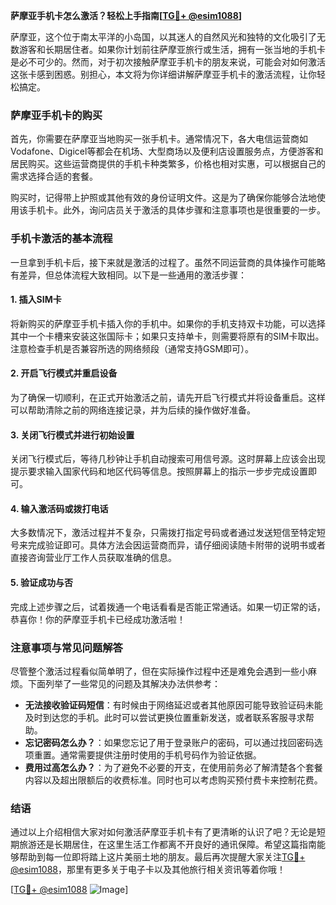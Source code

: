 **萨摩亚手机卡怎么激活？轻松上手指南[[TG💪+ @esim1088](https://t.me/s/esim1088)]**

萨摩亚，这个位于南太平洋的小岛国，以其迷人的自然风光和独特的文化吸引了无数游客和长期居住者。如果你计划前往萨摩亚旅行或生活，拥有一张当地的手机卡是必不可少的。然而，对于初次接触萨摩亚手机卡的朋友来说，可能会对如何激活这张卡感到困惑。别担心，本文将为你详细讲解萨摩亚手机卡的激活流程，让你轻松搞定。

### 萨摩亚手机卡的购买

首先，你需要在萨摩亚当地购买一张手机卡。通常情况下，各大电信运营商如Vodafone、Digicel等都会在机场、大型商场以及便利店设置服务点，方便游客和居民购买。这些运营商提供的手机卡种类繁多，价格也相对实惠，可以根据自己的需求选择合适的套餐。

购买时，记得带上护照或其他有效的身份证明文件。这是为了确保你能够合法地使用该手机卡。此外，询问店员关于激活的具体步骤和注意事项也是很重要的一步。

### 手机卡激活的基本流程

一旦拿到手机卡后，接下来就是激活的过程了。虽然不同运营商的具体操作可能略有差异，但总体流程大致相同。以下是一些通用的激活步骤：

#### 1. 插入SIM卡
将新购买的萨摩亚手机卡插入你的手机中。如果你的手机支持双卡功能，可以选择其中一个卡槽来安装这张国际卡；如果只支持单卡，则需要将原有的SIM卡取出。注意检查手机是否兼容所选的网络频段（通常支持GSM即可）。

#### 2. 开启飞行模式并重启设备
为了确保一切顺利，在正式开始激活之前，请先开启飞行模式并将设备重启。这样可以帮助清除之前的网络连接记录，并为后续的操作做好准备。

#### 3. 关闭飞行模式并进行初始设置
关闭飞行模式后，等待几秒钟让手机自动搜索可用信号源。这时屏幕上应该会出现提示要求输入国家代码和地区代码等信息。按照屏幕上的指示一步步完成设置即可。

#### 4. 输入激活码或拨打电话
大多数情况下，激活过程并不复杂，只需拨打指定号码或者通过发送短信至特定短号来完成验证即可。具体方法会因运营商而异，请仔细阅读随卡附带的说明书或者直接咨询营业厅工作人员获取准确的信息。

#### 5. 验证成功与否
完成上述步骤之后，试着拨通一个电话看看是否能正常通话。如果一切正常的话，恭喜你！你的萨摩亚手机卡已经成功激活啦！

### 注意事项与常见问题解答

尽管整个激活过程看似简单明了，但在实际操作过程中还是难免会遇到一些小麻烦。下面列举了一些常见的问题及其解决办法供参考：

- **无法接收验证码短信**：有时候由于网络延迟或者其他原因可能导致验证码未能及时到达您的手机。此时可以尝试更换位置重新发送，或者联系客服寻求帮助。
- **忘记密码怎么办？**：如果您忘记了用于登录账户的密码，可以通过找回密码选项重置。通常需要提供注册时使用的手机号码作为验证依据。
- **费用过高怎么办？**：为了避免不必要的开支，在使用前务必了解清楚各个套餐内容以及超出限额后的收费标准。同时也可以考虑购买预付费卡来控制花费。

### 结语

通过以上介绍相信大家对如何激活萨摩亚手机卡有了更清晰的认识了吧？无论是短期旅游还是长期居住，在这里生活工作都离不开良好的通讯保障。希望这篇指南能够帮助到每一位即将踏上这片美丽土地的朋友。最后再次提醒大家关注[TG💪+ @esim1088](https://t.me/s/esim1088)，那里有更多关于电子卡以及其他旅行相关资讯等着你哦！

[[TG💪+ @esim1088](https://t.me/s/esim1088) ![Image](https://i.postimg.cc/4NQfJmqS/Snipaste-2025-05-13-00-14-12.png)]